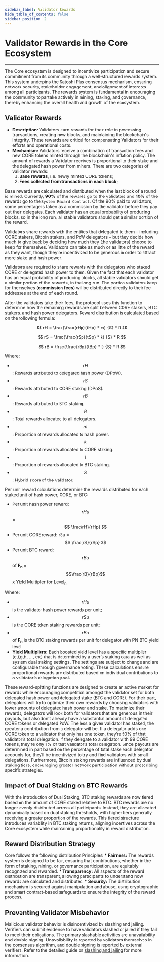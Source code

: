 ```yaml
---
sidebar_label: Validator Rewards
hide_table_of_contents: false
sidebar_position: 2
---
```


# Validator Rewards in the Core Ecosystem 
---

The Core ecosystem is designed to incentivize participation and secure commitment from its community through a well-structured rewards system. This system underpins the Satoshi Plus consensus mechanism, ensuring network security, stakeholder engagement, and alignment of interests among all participants. The rewards system is fundamental in encouraging the community to partake actively in mining, staking, and governance, thereby enhancing the overall health and growth of the ecosystem.

## Validator Rewards
* **Description:** Validators earn rewards for their role in processing transactions, creating new blocks, and maintaining the blockchain's integrity. These rewards are critical for compensating Validators for their efforts and operational costs.
* **Mechanism:** Validators receive a combination of transaction fees and new CORE tokens minted through the blockchain's inflation policy. The amount of rewards a Validator receives is proportional to their stake and the delegated hash power from miners. There are two categories of validator rewards:
    1. **Base rewards**, i.e. newly minted CORE tokens;
    2. **Fees collected from transactions in each block**;

Base rewards are calculated and distributed when the last block of a round is mined. Currently, **90%** of the rewards go to the validators and **10%** of the rewards go to the `System Reward Contract`. Of the 90% paid to validators, some percentage is taken as a commission by the validator before they pay out their delegates. Each validator has an equal probability of producing blocks, so in the long run, all stable validators should get a similar portion of the reward.

Validators share rewards with the entities that delegated to them – including CORE stakers, Bitcoin stakers, and PoW delegators – but they decide how much to give back by deciding how much they (the validators) choose to keep for themselves. Validators can take as much or as little of the reward as they want, though they’re incentivized to be generous in order to attract more stake and hash power.

Validators are required to share rewards with the delegators who staked CORE or delegated hash power to them. Given the fact that each validator has an equal probability of producing blocks, all stable validators should get a similar portion of the rewards, in the long run. The portion validators keep for themselves (**commission fees**) will be distributed directly to their fee addresses at the end of each round. 

After the validators take their fees, the protocol uses this function to determine how the remaining rewards are split between CORE stakers, BTC stakers, and hash power delegators. Reward distribution is calculated based on the following formula: 

$$ 
    rH = \frac{\frac{rHp}{tHp} * m} {S} * R
$$

$$ 
    rS = \frac{\frac{rSp}{tSp} * k} {S} * R
$$

$$
    rB = \frac{\frac{rBp}{tBp} * l} {S} * R
$$

Where: 
* $$rH$$: Rewards attributed to delegated hash power (DPoW).
* $$rS$$: Rewards attributed to CORE staking (DPoS).
* $$rB$$: Rewards attributed to BTC staking.
* $$R$$: Total rewards allocated to all delegators.
* $$m$$: Proportion of rewards allocated to hash power.
* $$k$$: Proportion of rewards allocated to CORE staking.
* $$l$$: Proportion of rewards allocated to BTC staking.
* $$S$$: Hybrid score of the validator.

Per unit reward calculations determine the rewards distributed for each staked unit of hash power, CORE, or BTC:

* Per unit hash power reward: $$rHu$$ =  $$ \frac{rH}{rHp} $$
* Per unit CORE reward: rSu = $$ \frac{rS}{rSp} $$
* Per unit BTC reward: $$rBu$$ of **P<sub>n</sub>** =  $$\frac{rB}{rBp}$$ x Yield Multiplier for Level<sub>n</sub>

Where:
* $$rHu$$ is the validator hash power rewards per unit;
* $$rSu$$ is the CORE token staking rewards per unit;
* $$rBu$$ of **P<sub>n</sub>** is the BTC staking rewards per unit for delegator with PN BTC yield level
* **Yield Multipliers:** Each boosted yield level has a specific multiplier (e,f,g,h, ..., etc) that is determined by a user's staking data as well as system dual staking settings. The settings are subject to change and are configurable through governance voting. These calculations ensure proportional rewards are distributed based on individual contributions to a validator’s delegation pool.

These reward-splitting functions are designed to create an active market for rewards while encouraging competition amongst the validator set for both delegated hash power and delegated stake (BTC and CORE). For their part, delegators will try to optimize their own rewards by choosing validators with lower amounts of delegated hash power and stake. To maximize their rewards, delegators will look both for validators that are generous in their payouts, but also don’t already have a substantial amount of delegated CORE tokens or delegated PoW. The less a given validator has staked, the greater a contribution from a delegator will be. If a delegator adds one CORE token to a validator that only has one token, they’re 50% of that validator’s total delegation. If they delegate to a validator with 99 CORE tokens, they’re only 1% of that validator’s total delegation. Since payouts are determined in part based on the percentage of total stake each delegator accounts for, they’ll be incentivized to try and find validators with small delegations. Furhtermore, Bitcoin staking rewards are influenced by dual staking tiers, encouraging greater network participation without prescribing specific strategies.

## Impact of Dual Staking on BTC Rewards
With the introduction of Dual Staking, BTC staking rewards are now tiered based on the amount of CORE staked relative to BTC. BTC rewards are no longer evenly distributed across all participants. Instead, they are allocated dynamically based on dual staking thresholds, with higher tiers generally receiving a greater proportion of the rewards. This tiered structure introduces variability in BTC staking returns, aligning incentives across the Core ecosystem while maintaining proportionality in reward distribution.

## Reward Distribution Strategy
Core follows the following distribution Principles:
    * **Fairness:** The rewards system is designed to be fair, ensuring that contributions, whether in the form of staking, mining, or governance participation, are equitably recognized and rewarded.
    * **Transparency:** All aspects of the reward distribution are transparent, allowing participants to understand how rewards are calculated and distributed.
    * **Security:** The distribution mechanism is secured against manipulation and abuse, using cryptographic and smart contract-based safeguards to ensure the integrity of the reward process.

## Preventing Validator Misbehavior

Malicious validator behavior is disincentivized by slashing and jailing. Verifiers can submit evidence to have validators slashed or jailed if they fail to meet their obligations. The primary slashable activities are unavailability and double signing. Unavailability is reported by validators themselves in the consensus algorithm, and double signing is reported by external verifiers. Refer to the detailed guide on [slashing and jailing](../slashing/overview.md) for more information.
